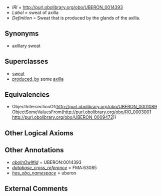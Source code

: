  * *IRI* = http://purl.obolibrary.org/obo/UBERON_0014393
 * *Label* = sweat of axilla
 * *Definition* = Sweat that is produced by the glands of the axilla.

## Synonyms

 * axillary sweat

## Superclasses

 * [sweat](../../UBERON/89/UBERON_0001089.md)
 * [produced_by](../../RO/01/RO_0003001.md) some [axilla](../../UBERON/72/UBERON_0009472.md)

## Equivalencies

 * ObjectIntersectionOf(<http://purl.obolibrary.org/obo/UBERON_0001089> ObjectSomeValuesFrom(<http://purl.obolibrary.org/obo/RO_0003001> <http://purl.obolibrary.org/obo/UBERON_0009472>))

## Other Logical Axioms


## Other Annotations

 * *[oboInOwl#id](../../id/oboInOwl#id.md)* = UBERON:0014393
 * *[database_cross_reference](../../ef/oboInOwl#hasDbXref.md)* = FMA:63085
 * *[has_obo_namespace](../../ce/oboInOwl#hasOBONamespace.md)* = uberon

## External Comments

